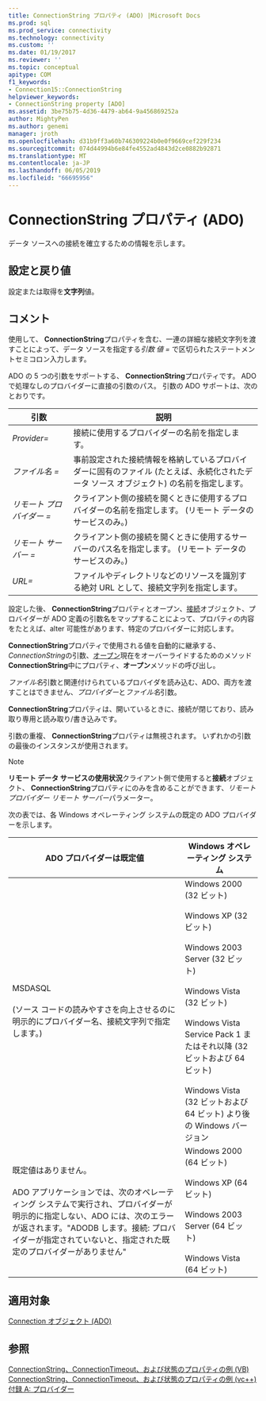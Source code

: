 ```yaml
---
title: ConnectionString プロパティ (ADO) |Microsoft Docs
ms.prod: sql
ms.prod_service: connectivity
ms.technology: connectivity
ms.custom: ''
ms.date: 01/19/2017
ms.reviewer: ''
ms.topic: conceptual
apitype: COM
f1_keywords:
- Connection15::ConnectionString
helpviewer_keywords:
- ConnectionString property [ADO]
ms.assetid: 3be75b75-4d36-4479-ab64-9a456869252a
author: MightyPen
ms.author: genemi
manager: jroth
ms.openlocfilehash: d31b9ff3a60b746309224b0e0f9669cef229f234
ms.sourcegitcommit: 074d44994b6e84fe4552ad4843d2ce0882b92871
ms.translationtype: MT
ms.contentlocale: ja-JP
ms.lasthandoff: 06/05/2019
ms.locfileid: "66695956"
---
```

# <a name="connectionstring-property-ado"></a>ConnectionString プロパティ (ADO)
データ ソースへの接続を確立するための情報を示します。  
  
## <a name="settings-and-return-values"></a>設定と戻り値  
 設定または取得を**文字列**値。  
  
## <a name="remarks"></a>コメント  
 使用して、 **ConnectionString**プロパティを含む、一連の詳細な接続文字列を渡すことによって、データ ソースを指定する*引数* *値 =* で区切られたステートメントセミコロン入力します。  
  
 ADO の 5 つの引数をサポートする、 **ConnectionString**プロパティです。 ADO で処理なしのプロバイダーに直接の引数のパス。 引数の ADO サポートは、次のとおりです。  
  
|引数|説明|  
|--------------|-----------------|  
|*Provider=*|接続に使用するプロバイダーの名前を指定します。|  
|*ファイル名 =*|事前設定された接続情報を格納しているプロバイダーに固有のファイル (たとえば、永続化されたデータ ソース オブジェクト) の名前を指定します。|  
|*リモート プロバイダー =*|クライアント側の接続を開くときに使用するプロバイダーの名前を指定します。 (リモート データのサービスのみ。)|  
|*リモート サーバー =*|クライアント側の接続を開くときに使用するサーバーのパス名を指定します。 (リモート データのサービスのみ。)|  
|*URL=*|ファイルやディレクトリなどのリソースを識別する絶対 URL として、接続文字列を指定します。|  
  
 設定した後、 **ConnectionString**プロパティとオープン、[接続](../../../ado/reference/ado-api/connection-object-ado.md)オブジェクト、プロバイダーが ADO 定義の引数名をマップすることによって、プロパティの内容をたとえば、alter 可能性があります、特定のプロバイダーに対応します。  
  
 **ConnectionString**プロパティで使用される値を自動的に継承する、 *ConnectionString*の引数、[オープン](../../../ado/reference/ado-api/open-method-ado-connection.md)現在をオーバーライドするためのメソッド**ConnectionString**中にプロパティ、**オープン**メソッドの呼び出し。  
  
 *ファイル名*引数と関連付けられているプロバイダを読み込む、ADO、両方を渡すことはできません、*プロバイダー*と*ファイル名*引数。  
  
 **ConnectionString**プロパティは、開いているときに、接続が閉じており、読み取り専用と読み取り/書き込みです。  
  
 引数の重複、 **ConnectionString**プロパティは無視されます。 いずれかの引数の最後のインスタンスが使用されます。  
  
> [!NOTE]
>  **リモート データ サービスの使用状況**クライアント側で使用すると**接続**オブジェクト、 **ConnectionString**プロパティにのみを含めることができます、*リモート プロバイダー* *リモート サーバー*パラメーター。  
  
 次の表では、各 Windows オペレーティング システムの既定の ADO プロバイダーを示します。  
  
|ADO プロバイダーは既定値|Windows オペレーティング システム|  
|--------------------------|------------------------------|  
|MSDASQL<br /><br /> (ソース コードの読みやすさを向上させるのに明示的にプロバイダー名、接続文字列で指定します。)|Windows 2000 (32 ビット)<br /><br /> Windows XP (32 ビット)<br /><br /> Windows 2003 Server (32 ビット)<br /><br /> Windows Vista (32 ビット)<br /><br /> Windows Vista Service Pack 1 またはそれ以降 (32 ビットおよび 64 ビット)<br /><br /> Windows Vista (32 ビットおよび 64 ビット) より後の Windows バージョン|  
|既定値はありません。<br /><br /> ADO アプリケーションでは、次のオペレーティング システムで実行され、プロバイダーが明示的に指定しない、ADO には、次のエラーが返されます。"ADODB します。接続: プロバイダーが指定されていないと、指定された既定のプロバイダーがありません"|Windows 2000 (64 ビット)<br /><br /> Windows XP (64 ビット)<br /><br /> Windows 2003 Server (64 ビット)<br /><br /> Windows Vista (64 ビット)|  
  
## <a name="applies-to"></a>適用対象  
 [Connection オブジェクト (ADO)](../../../ado/reference/ado-api/connection-object-ado.md)  
  
## <a name="see-also"></a>参照  
 [ConnectionString、ConnectionTimeout、および状態のプロパティの例 (VB)](../../../ado/reference/ado-api/connectionstring-connectiontimeout-and-state-properties-example-vb.md)   
 [ConnectionString、ConnectionTimeout、および状態のプロパティの例 (vc++)](../../../ado/reference/ado-api/connectionstring-connectiontimeout-and-state-properties-example-vc.md)   
 [付録 A: プロバイダー](../../../ado/guide/appendixes/appendix-a-providers.md)
